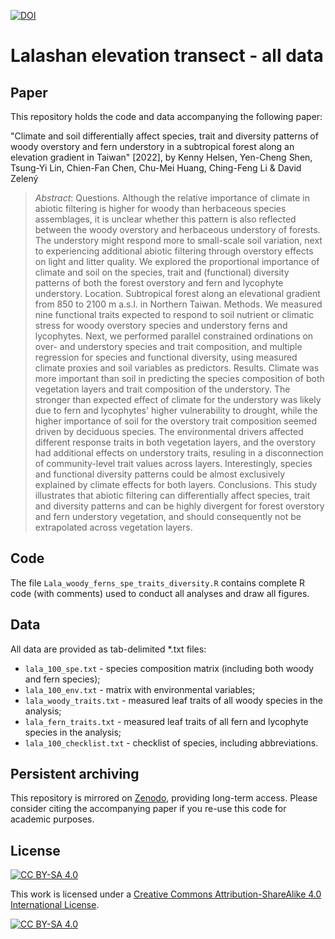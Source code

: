 [![DOI](https://zenodo.org/badge/464408388.svg)](https://zenodo.org/badge/latestdoi/464408388)

# Lalashan elevation transect - all data

## Paper
This repository holds the code and data accompanying the following paper:

"Climate and soil differentially affect species, trait and diversity patterns of woody overstory and fern understory in a subtropical forest along an elevation gradient in Taiwan" [2022], by Kenny Helsen, Yen-Cheng Shen, Tsung-Yi Lin, Chien-Fan Chen, Chu-Mei Huang, Ching-Feng Li & David Zelený

> *Abstract*:  Questions. Although the relative importance of climate in abiotic filtering is higher for woody than herbaceous species assemblages, it is unclear whether this pattern is also reflected between the woody overstory and herbaceous understory of forests. The understory might respond more to small-scale soil variation, next to experiencing additional abiotic filtering through overstory effects on light and litter quality. We explored the proportional importance of climate and soil on the species, trait and (functional) diversity patterns of both the forest overstory and fern and lycophyte understory.
Location. Subtropical forest along an elevational gradient from 850 to 2100 m a.s.l. in Northern Taiwan.
Methods. We measured nine functional traits expected to respond to soil nutrient or climatic stress for woody overstory species and understory ferns and lycophytes. Next, we performed parallel constrained ordinations on over- and understory species and trait composition, and multiple regression for species and functional diversity, using measured climate proxies and soil variables as predictors.
Results. Climate was more important than soil in predicting the species composition of both vegetation layers and trait composition of the understory. The stronger than expected effect of climate for the understory was likely due to fern and lycophytes' higher vulnerability to drought, while the higher importance of soil for the overstory trait composition seemed driven by deciduous species. The environmental drivers affected different response traits in both vegetation layers, and the overstory had additional effects on understory traits, resuling in a disconnection of community-level trait values across layers. Interestingly, species and functional diversity patterns could be almost exclusively explained by climate effects for both layers. 
Conclusions. This study illustrates that abiotic filtering can differentially affect species, trait and diversity patterns and can be highly divergent for forest overstory and fern understory vegetation, and should consequently not be extrapolated across vegetation layers.

## Code
The file `Lala_woody_ferns_spe_traits_diversity.R` contains complete R code (with comments) used to conduct all analyses and draw all figures.

## Data
All data are provided as tab-delimited *.txt files:
- `lala_100_spe.txt` - species composition matrix (including both woody and fern species);
- `lala_100_env.txt` - matrix with environmental variables;
- `lala_woody_traits.txt` - measured leaf traits of all woody species in the analysis;
- `lala_fern_traits.txt` - measured leaf traits of all fern and lycophyte species in the analysis;
- `lala_100_checklist.txt` - checklist of species, including abbreviations.

## Persistent archiving
This repository is mirrored on [Zenodo](https://zenodo.org/), providing long-term access. Please consider citing the accompanying paper if you re-use this code for academic purposes.

## License
[![CC BY-SA 4.0][cc-by-sa-shield]][cc-by-sa]

This work is licensed under a
[Creative Commons Attribution-ShareAlike 4.0 International License][cc-by-sa].

[![CC BY-SA 4.0][cc-by-sa-image]][cc-by-sa]

[cc-by-sa]: http://creativecommons.org/licenses/by-sa/4.0/
[cc-by-sa-image]: https://licensebuttons.net/l/by-sa/4.0/88x31.png
[cc-by-sa-shield]: https://img.shields.io/badge/License-CC%20BY--SA%204.0-lightgrey.svg


